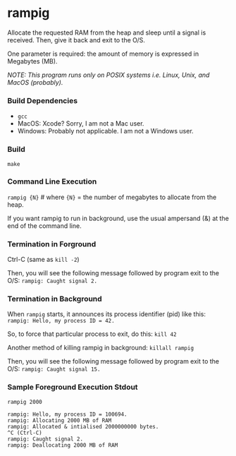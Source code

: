 # rampig
Allocate the requested RAM from the heap and sleep until a signal is received.  Then, give it back and exit to the O/S.

One parameter is required: the amount of memory is expressed in Megabytes (MB).

_NOTE: This program runs only on POSIX systems i.e. Linux, Unix, and MacOS (probably)._

### Build Dependencies

- `gcc`
- MacOS: Xcode? Sorry, I am not a Mac user.
- Windows: Probably not applicable.  I am not a Windows user.

### Build

`make`

### Command Line Execution

`rampig {N}` # where `{N}` = the number of megabytes to allocate from the heap.

If you want rampig to run in background, use the usual ampersand (&) at the end of the command line.

### Termination in Forground

Ctrl-C (same as `kill -2`)

Then, you will see the following message followed by program exit to the O/S:
`rampig: Caught signal 2.`

### Termination in Background

When `rampig` starts, it announces its process identifier (pid) like this:
`rampig: Hello, my process ID = 42.`

So, to force that particular process to exit, do this:
`kill 42`

Another method of killing rampig in background: `killall rampig`

Then, you will see the following message followed by program exit to the O/S:
`rampig: Caught signal 15.`

### Sample Foreground Execution Stdout

`rampig 2000`
```
rampig: Hello, my process ID = 100694.
rampig: Allocating 2000 MB of RAM
rampig: Allocated & intialised 2000000000 bytes.
^C (Ctrl-C)
rampig: Caught signal 2.
rampig: Deallocating 2000 MB of RAM
```
